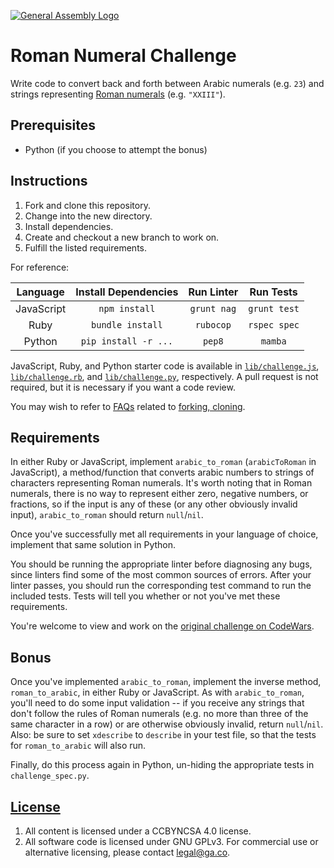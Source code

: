 [![General Assembly Logo](https://camo.githubusercontent.com/1a91b05b8f4d44b5bbfb83abac2b0996d8e26c92/687474703a2f2f692e696d6775722e636f6d2f6b6538555354712e706e67)](https://generalassemb.ly/education/web-development-immersive)

# Roman Numeral Challenge

Write code to convert back and forth between Arabic numerals (e.g. `23`) and
strings representing [Roman numerals](https://en.wikipedia.org/wiki/Roman_numerals)
 (e.g. `"XXIII"`).

## Prerequisites

- Python (if you choose to attempt the bonus)

## Instructions

1. Fork and clone this repository.
1. Change into the new directory.
1. Install dependencies.
1. Create and checkout a new branch to work on.
1. Fulfill the listed requirements.

For reference:

| Language   | Install Dependencies | Run Linter      | Run Tests      |
|:----------:|:--------------------:|:---------------:|:--------------:|
| JavaScript | `npm install`        | `grunt nag`     | `grunt test`   |
| Ruby       | `bundle install`     | `rubocop`       | `rspec spec`   |
| Python     | `pip install -r ...` | `pep8`          | `mamba`        |

JavaScript, Ruby, and Python starter code is available in
[`lib/challenge.js`](lib/challenge.js), [`lib/challenge.rb`](lib/challenge.rb),
and [`lib/challenge.py`](lib/challenge.py), respectively.
A pull request is not required, but it is necessary if you want a code review.

You may wish to refer to [FAQs](https://github.com/ga-wdi-boston/meta/wiki/)
related to [forking,
cloning](https://github.com/ga-wdi-boston/meta/wiki/ForkAndClone).

## Requirements

In either Ruby or JavaScript, implement `arabic_to_roman` (`arabicToRoman` in
 JavaScript), a method/function that converts arabic numbers to strings of
 characters representing Roman numerals.
It's worth noting that in Roman numerals, there is no way to represent either
 zero, negative numbers, or fractions, so if the input is any of these (or any
 other obviously invalid input), `arabic_to_roman` should return `null`/`nil`.

Once you've successfully met all requirements in your language of choice,
 implement that same solution in Python.

You should be running the appropriate linter before diagnosing any bugs, since
 linters find some of the most common sources of errors.
After your linter passes, you should run the corresponding test command to run
 the included tests.
Tests will tell you whether or not you've met these requirements.

You're welcome to view and work on the [original challenge on CodeWars](http://www.codewars.com/kata/51b6249c4612257ac0000005).

## Bonus

Once you've implemented `arabic_to_roman`, implement the inverse method,
 `roman_to_arabic`, in either Ruby or JavaScript.
As with `arabic_to_roman`, you'll need to do some input validation --
 if you receive any strings that don't follow the rules of Roman numerals
 (e.g. no more than three of the same character in a row) or are otherwise
 obviously invalid, return `null`/`nil`.
Also: be sure to set `xdescribe` to `describe` in your test file, so that
 the tests for `roman_to_arabic` will also run.

Finally, do this process again in Python, un-hiding the appropriate tests in
 `challenge_spec.py`.

## [License](LICENSE)

1. All content is licensed under a CC­BY­NC­SA 4.0 license.
1. All software code is licensed under GNU GPLv3. For commercial use or
    alternative licensing, please contact legal@ga.co.
